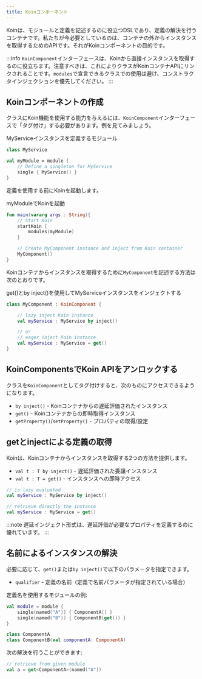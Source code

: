 ```yaml
---
title: Koinコンポーネント
---
```


Koinは、モジュールと定義を記述するのに役立つDSLであり、定義の解決を行うコンテナです。私たちが今必要としているのは、コンテナの外からインスタンスを取得するためのAPIです。それがKoinコンポーネントの目的です。

:::info
`KoinComponent`インターフェースは、Koinから直接インスタンスを取得するのに役立ちます。注意すべきは、これによりクラスがKoinコンテナAPIにリンクされることです。`modules`で宣言できるクラスでの使用は避け、コンストラクタインジェクションを優先してください。
:::

## Koinコンポーネントの作成

クラスにKoin機能を使用する能力を与えるには、`KoinComponent`インターフェースで「タグ付け」する必要があります。例を見てみましょう。

MyServiceインスタンスを定義するモジュール

```kotlin
class MyService

val myModule = module {
    // Define a singleton for MyService
    single { MyService() }
}
```

定義を使用する前にKoinを起動します。

myModuleでKoinを起動

```kotlin
fun main(vararg args : String){
    // Start Koin
    startKoin {
        modules(myModule)
    }

    // Create MyComponent instance and inject from Koin container
    MyComponent()
}
```

Koinコンテナからインスタンスを取得するために`MyComponent`を記述する方法は次のとおりです。

get()とby inject()を使用してMyServiceインスタンスをインジェクトする

```kotlin
class MyComponent : KoinComponent {

    // lazy inject Koin instance
    val myService : MyService by inject()

    // or
    // eager inject Koin instance
    val myService : MyService = get()
}
```

## KoinComponentsでKoin APIをアンロックする

クラスを`KoinComponent`としてタグ付けすると、次のものにアクセスできるようになります。

*   `by inject()` - Koinコンテナからの遅延評価されたインスタンス
*   `get()` - Koinコンテナからの即時取得インスタンス
*   `getProperty()`/`setProperty()` - プロパティの取得/設定

## getとinjectによる定義の取得

Koinは、Koinコンテナからインスタンスを取得する2つの方法を提供します。

*   `val t : T by inject()` - 遅延評価された委譲インスタンス
*   `val t : T = get()` - インスタンスへの即時アクセス

```kotlin
// is lazy evaluated
val myService : MyService by inject()

// retrieve directly the instance
val myService : MyService = get()
```

:::note
遅延インジェクト形式は、遅延評価が必要なプロパティを定義するのに優れています。
:::

## 名前によるインスタンスの解決

必要に応じて、`get()`または`by inject()`で以下のパラメータを指定できます。

*   `qualifier` - 定義の名前（定義で名前パラメータが指定されている場合）

定義名を使用するモジュールの例:

```kotlin
val module = module {
    single(named("A")) { ComponentA() }
    single(named("B")) { ComponentB(get()) }
}

class ComponentA
class ComponentB(val componentA: ComponentA)
```

次の解決を行うことができます:

```kotlin
// retrieve from given module
val a = get<ComponentA>(named("A"))
```